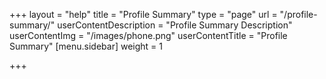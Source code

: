 +++
layout = "help"
title = "Profile Summary"
type = "page"
url = "/profile-summary/"
userContentDescription = "Profile Summary Description"
userContentImg = "/images/phone.png"
userContentTitle = "Profile Summary"
[menu.sidebar]
weight = 1

+++
